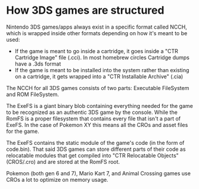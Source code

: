 # How 3DS games are structured
Nintendo 3DS games/apps always exist in a specific format called NCCH, which is wrapped inside other formats depending on how it's meant to be used:

- If the game is meant to go inside a cartridge, it goes inside a "CTR Cartridge Image" file (.cci). In most homebrew circles Cartridge dumps have a .3ds format
- If the game is meant to be installed into the system rather than existing on a cartridge, it gets wrapped into a "CTR Installable Archive" (.cia)

The NCCH for all 3DS games consists of two parts: Executable FileSystem and ROM FileSystem.

The ExeFS is a giant binary blob containing everything needed for the game to be recognized as an authentic 3DS game by the console. While the RomFS is a proper filesystem that contains every file that isn't a part of ExeFS. In the case of Pokemon XY this means all the CROs and asset files for the game.

The ExeFS contains the static module of the game's code (in the form of code.bin). That said 3DS games can store different parts of their code as relocatable modules that get compiled into "CTR Relocatable Objects" (CROS/.cro) and are stored at the RomFS root.

Pokemon (both gen 6 and 7), Mario Kart 7, and Animal Crossing games use CROs a lot to optimize on memory usage.